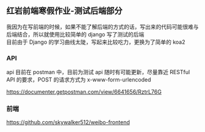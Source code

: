 ## 红岩前端寒假作业-测试后端部分

我因为在写前端的时候，如果不能了解后端的方式的话，写出来的代码可能很难与后端结合，所以就使用比较简单的 django 写了测试的后端 \
目前由于 Django 的学习曲线太陡，写起来比较吃力，更换为了简单的 koa2

### API
api 目前在 postman 中，目前为测试 api 随时有可能更新，尽量靠近 RESTful API 的要求，POST 的请求方式为 x-www-form-urlencoded

https://documenter.getpostman.com/view/6641656/RztrL76G

### 前端

https://github.com/skywalker512/weibo-frontend 
